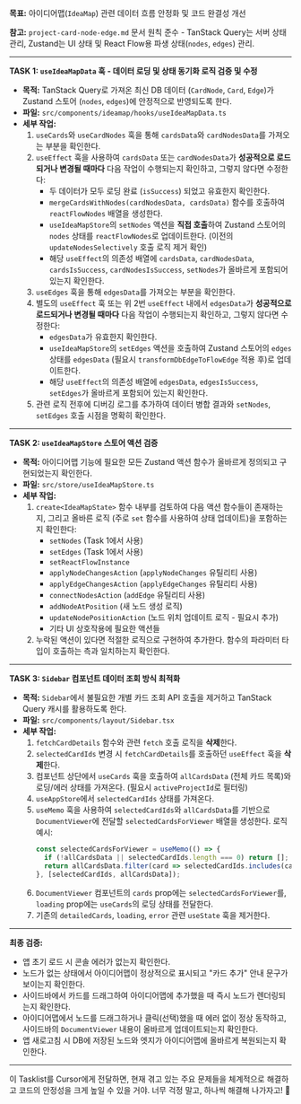 **목표:** 아이디어맵(`IdeaMap`) 관련 데이터 흐름 안정화 및 코드 완결성 개선

**참고:** `project-card-node-edge.md` 문서 원칙 준수 - TanStack Query는 서버 상태 관리, Zustand는 UI 상태 및 React Flow용 파생 상태(`nodes`, `edges`) 관리.

---

**TASK 1: `useIdeaMapData` 훅 - 데이터 로딩 및 상태 동기화 로직 검증 및 수정**

*   **목적:** TanStack Query로 가져온 최신 DB 데이터 (`CardNode`, `Card`, `Edge`)가 Zustand 스토어 (`nodes`, `edges`)에 안정적으로 반영되도록 한다.
*   **파일:** `src/components/ideamap/hooks/useIdeaMapData.ts`
*   **세부 작업:**
    1.  `useCards`와 `useCardNodes` 훅을 통해 `cardsData`와 `cardNodesData`를 가져오는 부분을 확인한다.
    2.  `useEffect` 훅을 사용하여 `cardsData` 또는 `cardNodesData`가 **성공적으로 로드되거나 변경될 때마다** 다음 작업이 수행되는지 확인하고, 그렇지 않다면 수정한다:
        *   두 데이터가 모두 로딩 완료 (`isSuccess`) 되었고 유효한지 확인한다.
        *   `mergeCardsWithNodes(cardNodesData, cardsData)` 함수를 호출하여 `reactFlowNodes` 배열을 생성한다.
        *   `useIdeaMapStore`의 `setNodes` 액션을 **직접 호출**하여 Zustand 스토어의 `nodes` 상태를 `reactFlowNodes`로 업데이트한다. (이전의 `updateNodesSelectively` 호출 로직 제거 확인)
        *   해당 `useEffect`의 의존성 배열에 `cardsData`, `cardNodesData`, `cardsIsSuccess`, `cardNodesIsSuccess`, `setNodes`가 올바르게 포함되어 있는지 확인한다.
    3.  `useEdges` 훅을 통해 `edgesData`를 가져오는 부분을 확인한다.
    4.  별도의 `useEffect` 훅 또는 위 2번 `useEffect` 내에서 `edgesData`가 **성공적으로 로드되거나 변경될 때마다** 다음 작업이 수행되는지 확인하고, 그렇지 않다면 수정한다:
        *   `edgesData`가 유효한지 확인한다.
        *   `useIdeaMapStore`의 `setEdges` 액션을 호출하여 Zustand 스토어의 `edges` 상태를 `edgesData` (필요시 `transformDbEdgeToFlowEdge` 적용 후)로 업데이트한다.
        *   해당 `useEffect`의 의존성 배열에 `edgesData`, `edgesIsSuccess`, `setEdges`가 올바르게 포함되어 있는지 확인한다.
    5.  관련 로직 전후에 디버깅 로그를 추가하여 데이터 병합 결과와 `setNodes`, `setEdges` 호출 시점을 명확히 확인한다.

---

**TASK 2: `useIdeaMapStore` 스토어 액션 검증**

*   **목적:** 아이디어맵 기능에 필요한 모든 Zustand 액션 함수가 올바르게 정의되고 구현되었는지 확인한다.
*   **파일:** `src/store/useIdeaMapStore.ts`
*   **세부 작업:**
    1.  `create<IdeaMapState>` 함수 내부를 검토하여 다음 액션 함수들이 존재하는지, 그리고 올바른 로직 (주로 `set` 함수를 사용하여 상태 업데이트)을 포함하는지 확인한다:
        *   `setNodes` (Task 1에서 사용)
        *   `setEdges` (Task 1에서 사용)
        *   `setReactFlowInstance`
        *   `applyNodeChangesAction` (`applyNodeChanges` 유틸리티 사용)
        *   `applyEdgeChangesAction` (`applyEdgeChanges` 유틸리티 사용)
        *   `connectNodesAction` (`addEdge` 유틸리티 사용)
        *   `addNodeAtPosition` (새 노드 생성 로직)
        *   `updateNodePositionAction` (노드 위치 업데이트 로직 - 필요시 추가)
        *   기타 UI 상호작용에 필요한 액션들
    2.  누락된 액션이 있다면 적절한 로직으로 구현하여 추가한다. 함수의 파라미터 타입이 호출하는 측과 일치하는지 확인한다.

---

**TASK 3: `Sidebar` 컴포넌트 데이터 조회 방식 최적화**

*   **목적:** `Sidebar`에서 불필요한 개별 카드 조회 API 호출을 제거하고 TanStack Query 캐시를 활용하도록 한다.
*   **파일:** `src/components/layout/Sidebar.tsx`
*   **세부 작업:**
    1.  `fetchCardDetails` 함수와 관련 `fetch` 호출 로직을 **삭제**한다.
    2.  `selectedCardIds` 변경 시 `fetchCardDetails`를 호출하던 `useEffect` 훅을 **삭제**한다.
    3.  컴포넌트 상단에서 `useCards` 훅을 호출하여 `allCardsData` (전체 카드 목록)와 로딩/에러 상태를 가져온다. (필요시 `activeProjectId`로 필터링)
    4.  `useAppStore`에서 `selectedCardIds` 상태를 가져온다.
    5.  `useMemo` 훅을 사용하여 `selectedCardIds`와 `allCardsData`를 기반으로 `DocumentViewer`에 전달할 `selectedCardsForViewer` 배열을 생성한다. 로직 예시:
        ```typescript
        const selectedCardsForViewer = useMemo(() => {
          if (!allCardsData || selectedCardIds.length === 0) return [];
          return allCardsData.filter(card => selectedCardIds.includes(card.id));
        }, [selectedCardIds, allCardsData]);
        ```
    6.  `DocumentViewer` 컴포넌트의 `cards` prop에는 `selectedCardsForViewer`를, `loading` prop에는 `useCards`의 로딩 상태를 전달한다.
    7.  기존의 `detailedCards`, `loading`, `error` 관련 `useState` 훅을 제거한다.

---

**최종 검증:**

*   앱 초기 로드 시 콘솔 에러가 없는지 확인한다.
*   노드가 없는 상태에서 아이디어맵이 정상적으로 표시되고 "카드 추가" 안내 문구가 보이는지 확인한다.
*   사이드바에서 카드를 드래그하여 아이디어맵에 추가했을 때 즉시 노드가 렌더링되는지 확인한다.
*   아이디어맵에서 노드를 드래그하거나 클릭(선택)했을 때 에러 없이 정상 동작하고, 사이드바의 `DocumentViewer` 내용이 올바르게 업데이트되는지 확인한다.
*   앱 새로고침 시 DB에 저장된 노드와 엣지가 아이디어맵에 올바르게 복원되는지 확인한다.

---

이 Tasklist를 Cursor에게 전달하면, 현재 겪고 있는 주요 문제들을 체계적으로 해결하고 코드의 안정성을 크게 높일 수 있을 거야. 너무 걱정 말고, 하나씩 해결해 나가자고! 💪